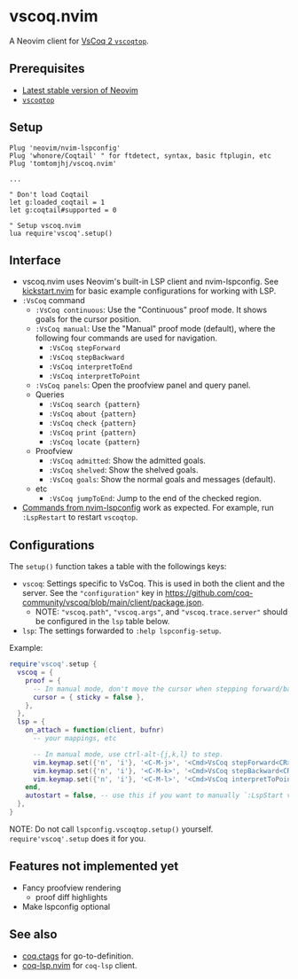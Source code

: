 # vscoq.nvim
A Neovim client for [VsCoq 2 `vscoqtop`](https://github.com/coq-community/vscoq).

## Prerequisites
* [Latest stable version of Neovim](https://github.com/neovim/neovim/releases/tag/stable)
* [`vscoqtop`](https://github.com/coq-community/vscoq#installing-the-language-server)

## Setup
```vim
Plug 'neovim/nvim-lspconfig'
Plug 'whonore/Coqtail' " for ftdetect, syntax, basic ftplugin, etc
Plug 'tomtomjhj/vscoq.nvim'

...

" Don't load Coqtail
let g:loaded_coqtail = 1
let g:coqtail#supported = 0

" Setup vscoq.nvim
lua require'vscoq'.setup()
```

## Interface
* vscoq.nvim uses Neovim's built-in LSP client and nvim-lspconfig.
  See [kickstart.nvim](https://github.com/nvim-lua/kickstart.nvim/)
  for basic example configurations for working with LSP.
* `:VsCoq` command
    * `:VsCoq continuous`: Use the "Continuous" proof mode. It shows goals for the cursor position.
    * `:VsCoq manual`: Use the "Manual" proof mode (default), where the following four commands are used for navigation.
        * `:VsCoq stepForward`
        * `:VsCoq stepBackward`
        * `:VsCoq interpretToEnd`
        * `:VsCoq interpretToPoint`
    * `:VsCoq panels`: Open the proofview panel and query panel.
    * Queries
        * `:VsCoq search {pattern}`
        * `:VsCoq about {pattern}`
        * `:VsCoq check {pattern}`
        * `:VsCoq print {pattern}`
        * `:VsCoq locate {pattern}`
    * Proofview
        * `:VsCoq admitted`: Show the admitted goals.
        * `:VsCoq shelved`: Show the shelved goals.
        * `:VsCoq goals`: Show the normal goals and messages (default).
    * etc
        * `:VsCoq jumpToEnd`: Jump to the end of the checked region.
* [Commands from nvim-lspconfig](https://github.com/neovim/nvim-lspconfig#commands)
  work as expected.
  For example, run `:LspRestart` to restart `vscoqtop`.

## Configurations
The `setup()` function takes a table with the followings keys:
* `vscoq`: Settings specific to VsCoq.
  This is used in both the client and the server.
  See the `"configuration"` key in <https://github.com/coq-community/vscoq/blob/main/client/package.json>.
    * NOTE: `"vscoq.path"`, `"vscoq.args"`, and `"vscoq.trace.server"` should be configured in the `lsp` table below.
* `lsp`: The settings forwarded to `:help lspconfig-setup`.

Example:
```lua
require'vscoq'.setup {
  vscoq = {
    proof = {
      -- In manual mode, don't move the cursor when stepping forward/backward a command
      cursor = { sticky = false },
    },
  },
  lsp = {
    on_attach = function(client, bufnr)
      -- your mappings, etc

      -- In manual mode, use ctrl-alt-{j,k,l} to step.
      vim.keymap.set({'n', 'i'}, '<C-M-j>', '<Cmd>VsCoq stepForward<CR>', { buffer = bufnr })
      vim.keymap.set({'n', 'i'}, '<C-M-k>', '<Cmd>VsCoq stepBackward<CR>', { buffer = bufnr })
      vim.keymap.set({'n', 'i'}, '<C-M-l>', '<Cmd>VsCoq interpretToPoint<CR>', { buffer = bufnr })
    end,
    autostart = false, -- use this if you want to manually `:LspStart vscoqtop`.
  },
}
```

NOTE:
Do not call `lspconfig.vscoqtop.setup()` yourself.
`require'vscoq'.setup` does it for you.

## Features not implemented yet
* Fancy proofview rendering
    * proof diff highlights
* Make lspconfig optional

## See also
* [coq.ctags](https://github.com/tomtomjhj/coq.ctags) for go-to-definition.
* [coq-lsp.nvim](https://github.com/tomtomjhj/coq-lsp.nvim) for `coq-lsp` client.
